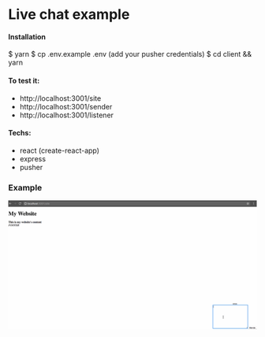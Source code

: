 # Live chat example

#### Installation

  $ yarn
  $ cp .env.example .env (add your pusher credentials)
  $ cd client && yarn

#### To test it:

 - http://localhost:3001/site
 - http://localhost:3001/sender
 - http://localhost:3001/listener
 
#### Techs:

  - react (create-react-app)
  - express
  - pusher

### Example
![Example APP Working](live-chat.gif)
